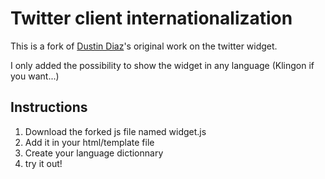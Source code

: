 Twitter client internationalization
===================================

This is a fork of [Dustin Diaz](http://www.twitter.com/ded)'s original work on the twitter widget.

I only added the possibility to show the widget in any language (Klingon if you want...)

Instructions
------------

1. Download the forked js file named widget.js
2. Add it in your html/template file
3. Create your language dictionnary
4. try it out!
